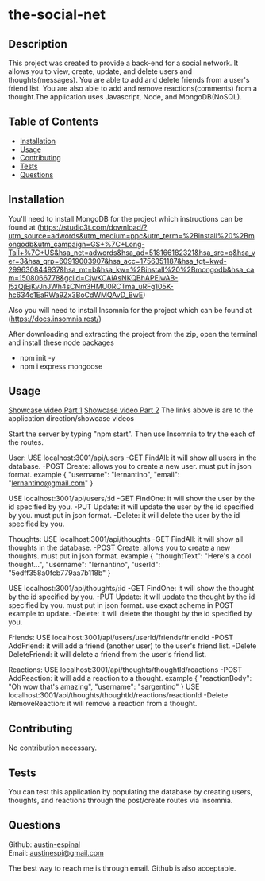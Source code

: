 # the-social-net

## Description 

This project was created to provide a back-end for a social network. It allows you to view,  create, update, and delete users and thoughts(messages). You are able to add and delete friends from a user's friend list. You are also able to add and remove reactions(comments) from a thought.The application uses Javascript, Node, and MongoDB(NoSQL).

## Table of Contents

* [Installation](#installation)
* [Usage](#usage)
* [Contributing](#contributing)
* [Tests](#tests)
* [Questions](#questions)

## Installation

You'll need to install MongoDB for the project which instructions can be found at (https://studio3t.com/download/?utm_source=adwords&utm_medium=ppc&utm_term=%2Binstall%20%2Bmongodb&utm_campaign=GS+%7C+Long-Tail+%7C+US&hsa_net=adwords&hsa_ad=518166182321&hsa_src=g&hsa_ver=3&hsa_grp=60919003907&hsa_acc=1756351187&hsa_tgt=kwd-299630844937&hsa_mt=b&hsa_kw=%2Binstall%20%2Bmongodb&hsa_cam=1508066778&gclid=CjwKCAiAsNKQBhAPEiwAB-I5zQjEjKvJnJWh4sCNm3HMU0RCTma_uRFg105K-hc634o1EaRWa9Zx3BoCdWMQAvD_BwE)

Also you will need to install Insomnia for the project which can be found at (https://docs.insomnia.rest/)

After downloading and extracting the project from the zip, open the terminal and install these node packages

* npm init -y
* npm i express mongoose


## Usage 

[Showcase video Part 1](https://drive.google.com/file/d/1KyiJeQIT-C5DF6DJWrXuhtEsy9xjlxEE/view)
[Showcase video Part 2](https://drive.google.com/file/d/1vnGOzTjs1A8aVyZp5BzqHLOPipMXpdz8/view)
The links above is are to the application direction/showcase videos

Start the server by typing "npm start". Then use Insomnia to try the each of the routes.

User:
USE localhost:3001/api/users
-GET FindAll: it will show all users in the database.
-POST Create: allows you to create a new user. must put in json format.
example {
            "username": "lernantino",
            "email": "lernantino@gmail.com"
        }

USE localhost:3001/api/users/:id
-GET FindOne: it will show the user by the id specified by you.
-PUT Update: it will update the user by the id specified by you. must put in json format.
-Delete: it will delete the user by the id specified by you.

Thoughts:
USE localhost:3001/api/thoughts
-GET FindAll: it will show all thoughts in the database.
-POST Create: allows you to create a new thoughts. must put in json format.
example {
            "thoughtText": "Here's a cool thought...",
            "username": "lernantino",
            "userId": "5edff358a0fcb779aa7b118b"
        }

USE localhost:3001/api/thoughts/:id
-GET FindOne: it will show the thought by the id specified by you.
-PUT Update: it will update the thought by the id specified by you. must put in json format. use exact scheme in POST example to update.
-Delete: it will delete the thought by the id specified by you.

Friends:
USE localhost:3001/api/users/userId/friends/friendId
-POST AddFriend: it will add a friend (another user) to the user's friend list.
-Delete DeleteFriend: it will delete a friend from the user's friend list.

Reactions:
USE localhost:3001/api/thoughts/thoughtId/reactions
-POST AddReaction: it will add a reaction to a thought.
example {
	        "reactionBody": "Oh wow that's amazing",
	        "username": "sargentino"
        }
USE localhost:3001/api/thoughts/thoughtId/reactions/reactionId
-Delete RemoveReaction: it will remove a reaction from a thought.

## Contributing

No contribution necessary.

## Tests

You can test this application by populating the database by creating users, thoughts, and reactions through the post/create routes via Insomnia.

## Questions

Github: [austin-espinal](https://github.com/austin-espinal)   
Email: [austinespi@gmail.com](mailto:austinespi@gmail.com)  

The best way to reach me is through email. Github is also acceptable.